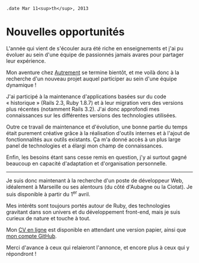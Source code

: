 ``` #haml
.date Mar 11<sup>th</sup>, 2013
```

Nouvelles opportunités
======================

L'année qui vient de s'écouler aura été riche en enseignements et j'ai pu
évoluer au sein d'une équipe de passionnés jamais avares pour partager leur
expérience.

Mon aventure chez [Autrement][] se termine bientôt, et me voilà donc à la
recherche d'un nouveau projet auquel participer au sein d'une équipe dynamique !


J'ai participé à la maintenance d'applications basées sur du code « historique »
(Rails 2.3, Ruby 1.8.7) et à leur migration vers des versions plus récentes
(notamment Rails 3.2). J'ai donc approfondi mes connaissances sur les
différentes versions des technologies utilisées.

Outre ce travail de maintenance et d'évolution, une bonne partie du temps était
purement créative grâce à la réalisation d'outils internes et à l'ajout de
fonctionnalités aux outils existants. Ça m'a donné accès à un plus large panel
de technologies et a élargi mon champ de connaissances.

Enfin, les besoins étant sans cesse remis en question, j'y ai surtout gagné
beaucoup en capacité d'adaptation et d'organisation personnelle.

---

Je suis donc maintenant à la recherche d'un poste de développeur Web, idéalement
à Marseille ou ses alentours (du côté d'Aubagne ou la Ciotat). Je suis
disponible à partir du 1<sup>er</sup> avril.

Mes intérêts sont toujours portés autour de Ruby, des technologies gravitant
dans son univers et du développement front-end, mais je suis curieux de nature
et touche à tout.

Mon [CV en ligne][cv] est disponible en attendant une version papier, ainsi que
[mon compte GitHub][github].

Merci d'avance à ceux qui relaieront l'annonce, et encore plus à ceux qui y
répondront !

[Autrement]: http://hotelhotel.com/
[cv]: /cv.html
[github]: http://github.com/madx

